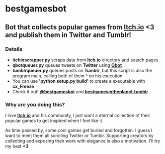 # bestgamesbot

## Bot that collects popular games from [Itch.io](https://itch.io/) <3 and publish them in Twitter and Tumblr!

### Details

- **itchioscrapper.py** scraps data from **[Itch.io](https://itch.io/)** directory and search pages
- **qbotqueuer.py** queues tweets on **Twitter** using **[Qbot](https://github.com/alvivar/qbot)**
- **tumblrqueuer.py** queues posts on **Tumblr**, but this script is also the program main, calling both of them ^ on his execution
- You can use **'python setup.py build'** to create a executable with **cx_Freeze**
- Check it out! **[@bestgamesbot](https://twitter.com/bestgamesbot)** and **[bestgamesintheplanet.tumblr](https://bestgamesintheplanet.tumblr.com/)**

### Why are you doing this?

I love **[Itch.io](https://itch.io/)** and his community, I just want a eternal
collection of their popular games to get inspired when I feel like it.

As time passed by, some cool games get buried and forgotten. I guess I want to
meet them all scrolling Twitter or Tumblr. Supporting creators by collecting
and exposing their work with elegance is also a motivation. I'll try my best
**<3**
